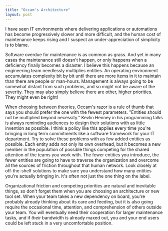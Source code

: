 ```yaml
---
title: "Occam's Architecture"
layout: post
---
```


I have seen IT environments where delivering applications or automations has become progressively slower and more difficult, and the human cost of maintenance keeps rising and I suspect an under-appreciation of simplicity is to blame.

Software overdue for maintenance is as common as grass. And yet in many cases the maintenance still doesn't happen, or only happens when a deficiency finally becomes a disaster. I believe this happens because an engineering team needlessly multiplies entities. An operating environment accumulates complexity bit by bit until there are more items in it to maintain than there are people or man-hours. Management is always going to be somewhat distant from such problems, and so might not be aware of the severity. They may also simply believe there are other, higher priorities. They might even be right!

When choosing between theories, Occam's razor is a rule of thumb that says you should prefer the one with the fewest parameters. "Entities should not be multiplied beyond necessity." Kevlin Henney in his programming talks is always reminding audiences to design their solutions with as little invention as possible. I think a policy like this applies every time you're bringing in long term commitments like a software framework for your IT department. Try to solve these problems with as few added entities as possible. Each entity adds not only its own overhead, but it becomes a new member in the population of possible things competing for the shared attention of the teams you work with. The fewer entities you introduce, the fewer entities are going to have to traverse the organization and overcome all the sources of friction throughout that human network. Look closely at off-the-shelf solutions to make sure you understand how many entities you're actually bringing in. It's often not just the one thing on the label.

Organizational friction and competing priorities are natural and inevitable things, so don't forget them when you are choosing an architecture or new tool set. When your team takes a new dependency on board, you're probably already thinking about its care and feeding, but it is also going require the occasional time, attention, and comprehension of others outside your team. You will eventually need their cooperation for larger maintenance tasks, and if *their* bandwidth is already maxed out, you and your end users could be left stuck in a very uncomfortable position.
